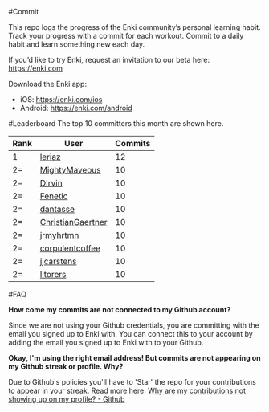 #Commit

This repo logs the progress of the Enki community’s personal learning habit. Track your progress with a commit for each workout. Commit to a daily habit and learn something new each day.

If you’d like to try Enki, request an invitation to our beta here: https://enki.com

Download the Enki app: 
 - iOS: https://enki.com/ios
 - Android: https://enki.com/android

#Leaderboard
The top 10 committers this month are shown here.

| Rank | User | Commits |
|------|------|---------|
|1|[leriaz](https://github.com/leriaz)|12|
|2=|[MightyMaveous](https://github.com/MightyMaveous)|10|
|2=|[DIrvin](https://github.com/DIrvin)|10|
|2=|[Fenetic](https://github.com/Fenetic)|10|
|2=|[dantasse](https://github.com/dantasse)|10|
|2=|[ChristianGaertner](https://github.com/ChristianGaertner)|10|
|2=|[jrmyhrtmn](https://github.com/jrmyhrtmn)|10|
|2=|[corpulentcoffee](https://github.com/corpulentcoffee)|10|
|2=|[jjcarstens](https://github.com/jjcarstens)|10|
|2=|[litorers](https://github.com/litorers)|10|

#FAQ

**How come my commits are not connected to my Github account?**

Since we are not using your Github credentials, you are committing with the email you signed up to Enki with. You can connect this to your account by adding the email you signed up to Enki with to your Github.

**Okay, I'm using the right email address! But commits are not appearing on my Github streak or profile. Why?**

Due to Github's policies you'll have to 'Star' the repo for your contributions to appear in your streak. Read more here: [Why are my contributions not showing up on my profile? - Github](https://help.github.com/articles/why-are-my-contributions-not-showing-up-on-my-profile/)
